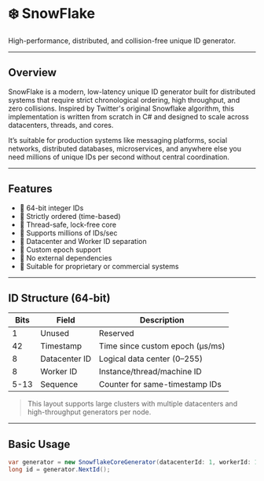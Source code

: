 # ❄️ SnowFlake  
High-performance, distributed, and collision-free unique ID generator.

---

## Overview

SnowFlake is a modern, low-latency unique ID generator built for distributed systems that require strict chronological ordering, high throughput, and zero collisions. Inspired by Twitter's original Snowflake algorithm, this implementation is written from scratch in C# and designed to scale across datacenters, threads, and cores.

It’s suitable for production systems like messaging platforms, social networks, distributed databases, microservices, and anywhere else you need millions of unique IDs per second without central coordination.

---

## Features

- 🔹 64-bit integer IDs
- 🔹 Strictly ordered (time-based)
- 🔹 Thread-safe, lock-free core
- 🔹 Supports millions of IDs/sec
- 🔹 Datacenter and Worker ID separation
- 🔹 Custom epoch support
- 🔹 No external dependencies
- 🔹 Suitable for proprietary or commercial systems

---

## ID Structure (64-bit)

| Bits  | Field         | Description                      |
|-------|---------------|----------------------------------|
| 1     | Unused        | Reserved                         |
| 42    | Timestamp     | Time since custom epoch (µs/ms)  |
| 8     | Datacenter ID | Logical data center (0–255)      |
| 8     | Worker ID     | Instance/thread/machine ID       |
| 5-13  | Sequence      | Counter for same-timestamp IDs   |

> This layout supports large clusters with multiple datacenters and high-throughput generators per node.

---

## Basic Usage

```csharp
var generator = new SnowflakeCoreGenerator(datacenterId: 1, workerId: 10);
long id = generator.NextId();
